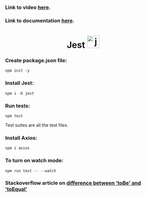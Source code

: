 ### Link to video <a href="https://www.youtube.com/watch?v=7r4xVDI2vho">here<a/>.
### Link to documentation <a href="https://jestjs.io/">here<a/>.

<h1 align="center">
  Jest
  <a href="https://jestjs.io" target="_blank" rel="noreferrer"> <img src="https://www.vectorlogo.zone/logos/jestjsio/jestjsio-icon.svg" alt="jest" width="40" height="40"/> </a>
</h1>

### Create package.json file:
```
npm init -y
```

### Install Jest:
```
npm i -D jest
```

### Run tests:
```
npm test
```
Test suites are all the test files.

### Install Axios:
```
npm i axios
```

### To turn on watch mode:
```
npm run test -- --watch
```


 ### Stackoverflow article on <a href="https://stackoverflow.com/questions/45195025/what-is-the-difference-between-tobe-and-toequal-in-jest">difference between 'toBe' and 'toEqual'<a/>
 
 
